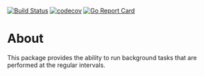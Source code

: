 [![Build Status](https://travis-ci.org/vxdiv/watcher.svg?branch=master)](https://travis-ci.org/vxdiv/watcher)
[![codecov](https://codecov.io/gh/vxdiv/watcher/branch/master/graph/badge.svg)](https://codecov.io/gh/vxdiv/watcher)
[![Go Report Card](https://goreportcard.com/badge/github.com/vxdiv/watcher)](https://goreportcard.com/report/github.com/vxdiv/watcher)

# About

This package provides the ability to run background tasks that are performed at the regular intervals. 
